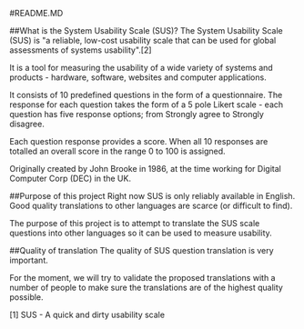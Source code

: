 #README.MD


##What is the System Usability Scale (SUS)?
The System Usability Scale (SUS) is "a reliable, low-cost usability scale that can be used for global assessments of systems usability".[2]

It is a tool for measuring the usability of a wide variety of systems and products - hardware, software, websites and computer applications.

It consists of 10 predefined questions in the form of a questionnaire. The response for each question takes the form of a 5 pole Likert scale - each question has five response options; from Strongly agree to Strongly disagree.

Each question response provides a score. When all 10 responses are totalled an overall score in the range 0 to 100 is assigned.

Originally created by John Brooke in 1986, at the time working for Digital Computer Corp (DEC) in the UK.


##Purpose of this project
Right now SUS is only reliably available in English. Good quality translations to other languages are scarce (or difficult to find).

The purpose of this project is to attempt to translate the SUS scale questions into other languages so it can be used to measure usability.


##Quality of translation
The quality of SUS question translation is very important.

For the moment, we will try to validate the proposed translations with a number of people to make sure the translations are of the highest quality possible.  

[1] SUS - A quick and dirty usability scale
